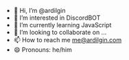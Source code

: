 - 👋 Hi, I’m @ardilgin
- 👀 I’m interested in DiscordBOT
- 🌱 I’m currently learning JavaScript
- 💞️ I’m looking to collaborate on ...
- 📫 How to reach me me@ardilgin.com
- 😄 Pronouns: he/him

<!---
ardilgin/ardilgin is a ✨ special ✨ repository because its `README.md` (this file) appears on your GitHub profile.
You can click the Preview link to take a look at your changes.
--->
